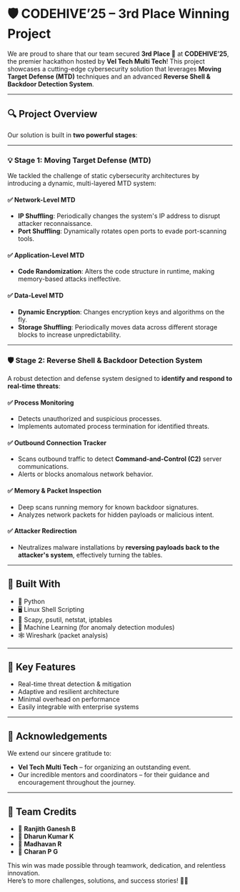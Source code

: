 # 🛡️ CODEHIVE’25 – 3rd Place Winning Project

We are proud to share that our team secured **3rd Place 🥉** at **CODEHIVE’25**, the premier hackathon hosted by **Vel Tech Multi Tech**! This project showcases a cutting-edge cybersecurity solution that leverages **Moving Target Defense (MTD)** techniques and an advanced **Reverse Shell & Backdoor Detection System**.

---

## 🔍 Project Overview

Our solution is built in **two powerful stages**:

---

### 💡 Stage 1: Moving Target Defense (MTD)

We tackled the challenge of static cybersecurity architectures by introducing a dynamic, multi-layered MTD system:

#### ✅ Network-Level MTD
- **IP Shuffling**: Periodically changes the system's IP address to disrupt attacker reconnaissance.
- **Port Shuffling**: Dynamically rotates open ports to evade port-scanning tools.

#### ✅ Application-Level MTD
- **Code Randomization**: Alters the code structure in runtime, making memory-based attacks ineffective.

#### ✅ Data-Level MTD
- **Dynamic Encryption**: Changes encryption keys and algorithms on the fly.
- **Storage Shuffling**: Periodically moves data across different storage blocks to increase unpredictability.

---

### 🛡 Stage 2: Reverse Shell & Backdoor Detection System

A robust detection and defense system designed to **identify and respond to real-time threats**:

#### ✅ Process Monitoring
- Detects unauthorized and suspicious processes.
- Implements automated process termination for identified threats.

#### ✅ Outbound Connection Tracker
- Scans outbound traffic to detect **Command-and-Control (C2)** server communications.
- Alerts or blocks anomalous network behavior.

#### ✅ Memory & Packet Inspection
- Deep scans running memory for known backdoor signatures.
- Analyzes network packets for hidden payloads or malicious intent.

#### ✅ Attacker Redirection
- Neutralizes malware installations by **reversing payloads back to the attacker's system**, effectively turning the tables.

---

## 🚀 Built With

- 🐍 Python  
- 🖥️ Linux Shell Scripting  
- 🔐 Scapy, psutil, netstat, iptables  
- 🧠 Machine Learning (for anomaly detection modules)  
- 🕸 Wireshark (packet analysis)

---

## 🎯 Key Features

- Real-time threat detection & mitigation  
- Adaptive and resilient architecture  
- Minimal overhead on performance  
- Easily integrable with enterprise systems  

---

## 🙏 Acknowledgements

We extend our sincere gratitude to:

- **Vel Tech Multi Tech** – for organizing an outstanding event.  
- Our incredible mentors and coordinators – for their guidance and encouragement throughout the journey.

---

## 👏 Team Credits

- 💫 **Ranjith Ganesh B**  
- 💫 **Dharun Kumar K**  
- 💫 **Madhavan R**  
- 💫 **Charan P G**

This win was made possible through teamwork, dedication, and relentless innovation.  
Here’s to more challenges, solutions, and success stories! 💪🔥
